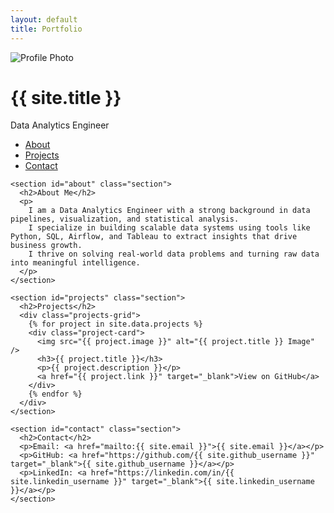 ```yaml
---
layout: default
title: Portfolio
---
```


<div class="layout">

  <!-- Sidebar -->
  <div class="sidebar">
    <img src="https://via.placeholder.com/100" alt="Profile Photo" class="profile-pic" />
    <h1>{{ site.title }}</h1>
    <p class="title">Data Analytics Engineer</p>
    <ul class="nav-links">
      <li><a href="#about">About</a></li>
      <li><a href="#projects">Projects</a></li>
      <li><a href="#contact">Contact</a></li>
    </ul>
  </div>

  <!-- Main Content -->
  <div class="main-content">
    
    <section id="about" class="section">
      <h2>About Me</h2>
      <p>
        I am a Data Analytics Engineer with a strong background in data pipelines, visualization, and statistical analysis.
        I specialize in building scalable data systems using tools like Python, SQL, Airflow, and Tableau to extract insights that drive business growth.
        I thrive on solving real-world data problems and turning raw data into meaningful intelligence.
      </p>
    </section>

    <section id="projects" class="section">
      <h2>Projects</h2>
      <div class="projects-grid">
        {% for project in site.data.projects %}
        <div class="project-card">
          <img src="{{ project.image }}" alt="{{ project.title }} Image" />
          <h3>{{ project.title }}</h3>
          <p>{{ project.description }}</p>
          <a href="{{ project.link }}" target="_blank">View on GitHub</a>
        </div>
        {% endfor %}
      </div>
    </section>

    <section id="contact" class="section">
      <h2>Contact</h2>
      <p>Email: <a href="mailto:{{ site.email }}">{{ site.email }}</a></p>
      <p>GitHub: <a href="https://github.com/{{ site.github_username }}" target="_blank">{{ site.github_username }}</a></p>
      <p>LinkedIn: <a href="https://linkedin.com/in/{{ site.linkedin_username }}" target="_blank">{{ site.linkedin_username }}</a></p>
    </section>

  </div>

</div>
